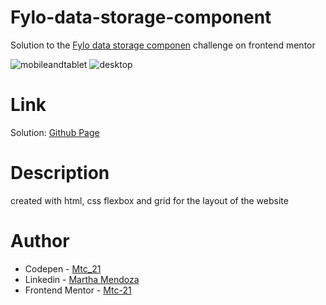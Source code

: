 # Fylo-data-storage-component
Solution to the [Fylo data storage componen](https://www.frontendmentor.io/challenges/fylo-data-storage-component-1dZPRbV5n) challenge on frontend mentor

![mobileandtablet](https://user-images.githubusercontent.com/71796360/147387614-83a41780-6b13-4442-97bf-853e9435404c.png)
![desktop](https://user-images.githubusercontent.com/71796360/147387629-3e2230ec-5380-48a7-ab1c-734663c87268.png)


# Link
Solution: [Github Page](https://mtc-21.github.io/Fylo-data-storage-component/)

# Description
created with html, css flexbox and grid for the layout of the website 

# Author
- Codepen - [Mtc_21](https://codepen.io/Mtc_21/)
- Linkedin - [Martha Mendoza](https://www.linkedin.com/in/martha-mendoza-398007207/)
- Frontend Mentor - [Mtc-21](https://www.frontendmentor.io/profile/Mtc-21)
